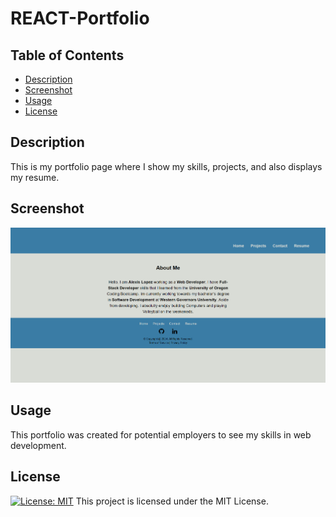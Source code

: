 # REACT-Portfolio

## Table of Contents

- [Description](#description)
- [Screenshot](#screenshot)
- [Usage](#usage)
- [License](#license)

## Description

This is my portfolio page where I show my skills, projects, and also displays my resume. 

## Screenshot

[![My Portfolio](src/assets/screenshots/Portfolio%203.1.PNG)](https://main--teal-crostata-9260a3.netlify.app/)

## Usage

This portfolio was created for potential employers to see my skills in web development.

## License

[![License: MIT](https://img.shields.io/badge/License-MIT-yellow.svg)](https://opensource.org/licenses) This project is licensed under the MIT License.
